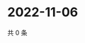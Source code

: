 # 2022-11-06

共 0 条

<!-- BEGIN WEIBO -->
<!-- 最后更新时间 Sun Nov 06 2022 09:27:07 GMT+0800 (China Standard Time) -->

<!-- END WEIBO -->

